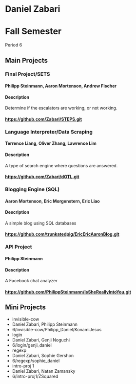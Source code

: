 Daniel Zabari
==========

# Fall Semester
Period 6

## Main Projects

### Final Project/SETS
#### Philipp Steinmann, Aaron Mortenson, Andrew Fischer
#### Description
Determine if the escalators are working, or not working.
#### https://github.com/Zabari/STEPS.git

### Language Interpreter/Data Scraping
#### Terrence Liang, Oliver Zhang, Lawrence Lim
#### Description
A type of search engine where questions are answered.
#### https://github.com/Zabari/dOTL.git

### Blogging Engine (SQL)
#### Aaron Mortenson, Eric Morgenstern, Eric Liao
#### Description
A simple blog using SQL databases
#### https://github.com/trunkatedpig/EricEricAaronBlog.git

### API Project
#### Philipp Steinmann
#### Description
A Facebook chat analyzer
#### https://github.com/PhilippSteinmann/IsSheReallyIntoYou.git

## Mini Projects
 * invisible-cow
  * Daniel Zabari, Philipp Steinmann
  * 6/invisible-cow/Philipp_Daniel/KonamiJesus
 * login
  * Daniel Zabari, Genji Noguchi
  * 6/login/genji_daniel
 * regexp
  * Daniel Zabari, Sophie Gershon 
  * 6/regexp/sophie_daniel
 * intro-proj 1
  * Daniel Zabari, Natan Zamansky
  * 6/intro-proj1/ZSquared

